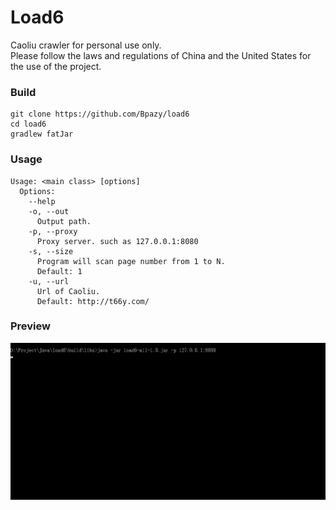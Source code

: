 Load6
=====
Caoliu crawler for personal use only.  
Please follow the laws and regulations of China and the United States for the use of the project.

### Build
```
git clone https://github.com/Bpazy/load6  
cd load6  
gradlew fatJar  
```

### Usage
```
Usage: <main class> [options]
  Options:
    --help
    -o, --out
      Output path.
    -p, --proxy
      Proxy server. such as 127.0.0.1:8080
    -s, --size
      Program will scan page number from 1 to N.
      Default: 1
    -u, --url
      Url of Caoliu.
      Default: http://t66y.com/
```

### Preview  
![running](https://github.com/Bpazy/utils/blob/master/pic/load6_01.gif) 
